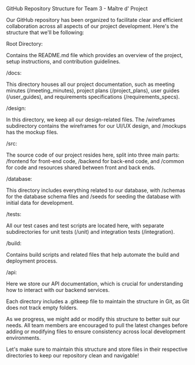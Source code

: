 GitHub Repository Structure for Team 3 - Maître d' Project 

Our GitHub repository has been organized to facilitate clear and efficient collaboration across all aspects of our project development. Here's the structure that we'll be following: 

 

Root Directory: 

Contains the README.md file which provides an overview of the project, setup instructions, and contribution guidelines. 

 

/docs: 

This directory houses all our project documentation, such as meeting minutes (/meeting_minutes), project plans (/project_plans), user guides (/user_guides), and requirements specifications (/requirements_specs). 

/design: 

In this directory, we keep all our design-related files. The /wireframes subdirectory contains the wireframes for our UI/UX design, and /mockups has the mockup files. 

/src: 

The source code of our project resides here, split into three main parts: /frontend for front-end code, /backend for back-end code, and /common for code and resources shared between front and back ends. 

 

/database: 

This directory includes everything related to our database, with /schemas for the database schema files and /seeds for seeding the database with initial data for development. 

 

/tests: 

All our test cases and test scripts are located here, with separate subdirectories for unit tests (/unit) and integration tests (/integration). 

 

/build: 

Contains build scripts and related files that help automate the build and deployment process. 

 

/api: 

Here we store our API documentation, which is crucial for understanding how to interact with our backend services. 

 

Each directory includes a .gitkeep file to maintain the structure in Git, as Git does not track empty folders. 

As we progress, we might add or modify this structure to better suit our needs. All team members are encouraged to pull the latest changes before adding or modifying files to ensure consistency across local development environments. 

Let's make sure to maintain this structure and store files in their respective directories to keep our repository clean and navigable! 

 